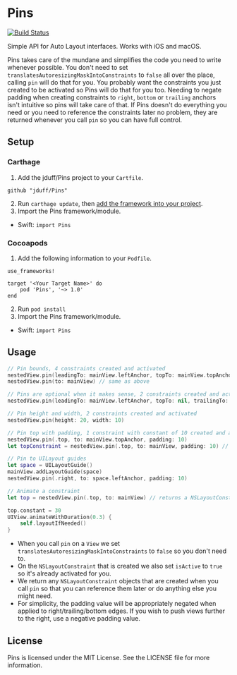 # Pins

[![Build Status](https://travis-ci.org/jduff/Pins.svg?branch=master)](https://travis-ci.org/jduff/Pins)

Simple API for Auto Layout interfaces. Works with iOS and macOS.

Pins takes care of the mundane and simplifies the code you need to write whenever possible. You don't need to set `translatesAutoresizingMaskIntoConstraints` to `false` all over the place, calling `pin` will do that for you. You probably want the constraints you just created to be activated so Pins will do that for you too. Needing to negate padding when creating constraints to `right`, `bottom` or `trailing` anchors isn't intuitive so pins will take care of that. If Pins doesn't do everything you need or you need to reference the constraints later no problem, they are returned whenever you call `pin` so you can have full control.

## Setup

### Carthage
1. Add the jduff/Pins project to your `Cartfile`.
```
github "jduff/Pins"
```
2. Run `carthage update`, then [add the framework into your project](https://github.com/Carthage/Carthage#adding-frameworks-to-an-application).
3. Import the Pins framework/module.
- Swift: `import Pins`

### Cocoapods
1. Add the following information to your `Podfile`.
```
use_frameworks!

target '<Your Target Name>' do
    pod 'Pins', '~> 1.0'
end
```
2. Run `pod install`
3. Import the Pins framework/module.
- Swift: `import Pins`

## Usage

``` swift
// Pin bounds, 4 constraints created and activated
nestedView.pin(leadingTo: mainView.leftAnchor, topTo: mainView.topAnchor, trailingTo: mainView.rightAnchor, bottomTo: mainView.bottomAnchor)
nestedView.pin(to: mainView) // same as above

// Pins are optional when it makes sense, 2 constraints created and activated
nestedView.pin(leadingTo: mainView.leftAnchor, topTo: nil, trailingTo: mainView.rightAnchor, bottomTo: nil)

// Pin height and width, 2 constraints created and activated
nestedView.pin(height: 20, width: 10)

// Pin top with padding, 1 constraint with constant of 10 created and activated
nestedView.pin(.top, to: mainView.topAnchor, padding: 10)
let topConstraint = nestedView.pin(.top, to: mainView, padding: 10) // same as above

// Pin to UILayout guides
let space = UILayoutGuide()
mainView.addLayoutGuide(space)
nestedView.pin(.right, to: space.leftAnchor, padding: 10)

// Animate a constraint
let top = nestedView.pin(.top, to: mainView) // returns a NSLayoutConstraint that you can use later on

top.constant = 30
UIView.animateWithDuration(0.3) {
    self.layoutIfNeeded()
}
```

- When you call `pin` on a `View` we set `translatesAutoresizingMaskIntoConstraints` to `false` so you don't need to.
- On the `NSLayoutConstraint` that is created we also set `isActive` to `true` so it's already activated for you.
- We return any `NSLayoutConstraint` objects that are created when you call `pin` so that you can reference them later or do anything else you might need.
- For simplicity, the padding value will be appropriately negated when applied to right/trailing/bottom edges. If you wish to push views further to the right, use a negative padding value.

## License

Pins is licensed under the MIT License. See the LICENSE file for more information.
